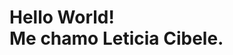 <h1>
<div>Hello World!</div>
<div style="display:flex; align-items: center;">
    Me chamo Leticia Cibele.
    <img src="imagens/fotor-20241027182025.png" alt="Imagem de Tanjiro anime demon slayer" width="60px>
</div>

</h1>